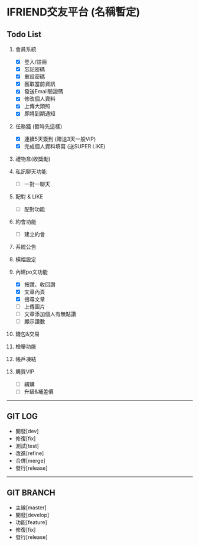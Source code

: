 # IFRIEND交友平台 (名稱暫定)

## Todo List

1. 會員系統
    - [x] 登入/註冊
    - [x] 忘記密碼
    - [x] 重設密碼
    - [x] 獲取當前資訊
    - [x] 發送Email驗證碼
    - [x] 修改個人資料
    - [x] 上傳大頭照
    - [x] 即將到期通知

2. 任務牆 (暫時先這樣)
    - [x] 連續5天簽到 (贈送3天一般VIP)
    - [x] 完成個人資料填寫 (送SUPER LIKE)

3. 禮物盒(收獎勵)

4. 私訊聊天功能
    - [ ] 一對一聊天
    
5. 配對 & LIKE
    - [ ] 配對功能

6. 約會功能
    - [ ] 建立約會

7. 系統公告

8. 橫幅設定

9. 內建po文功能
    - [x] 按讚、收回讚
    - [x] 文章內頁
    - [x] 搜尋文章
    - [ ] 上傳圖片
    - [ ] 文章添加個人有無點讚
    - [ ] 顯示讚數
    
10. 錢包&交易

11. 檢舉功能

12. 帳戶凍結

13. 購買VIP
    - [ ] 續購
    - [ ] 升級&補差價

---
    
## GIT LOG
* 開發[dev]
* 修復[fix]
* 測試[test]
* 改進[refine]
* 合併[merge]
* 發行[release]

---

## GIT BRANCH
* 主線[master]
* 開發[develop]
* 功能[feature]
* 修復[fix]
* 發行[release]